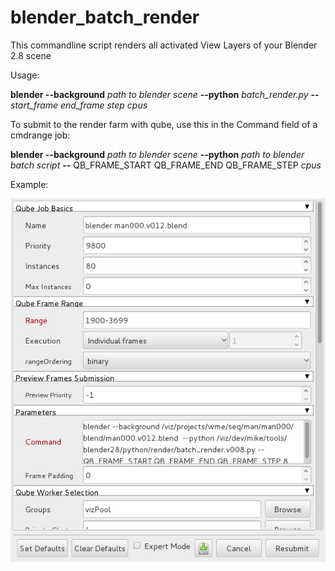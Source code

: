 # blender_batch_render

This commandline script renders all activated View Layers of your Blender 2.8 scene


Usage:  

**blender --background** *path to blender scene* **--python** *batch_render.py* **--** *start_frame end_frame step cpus*


To submit to the render farm with qube, use this in the Command field of a cmdrange job:

**blender --background** *path to blender scene* **--python** *path to blender batch script* **--** QB_FRAME_START QB_FRAME_END QB_FRAME_STEP *cpus*


Example:<br>

![](https://github.com/mkschmitty/blender_batch_render/blob/master/blender_qube_submit_example.jpg)
  

